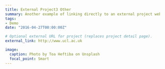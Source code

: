 ```yaml
---
title: External Project3 Other
summary: Another example of linking directly to an external project website using `external_link`.
tags:
- Demo
date: "2016-04-27T00:00:00Z"

# Optional external URL for project (replaces project detail page).
external_link: http://www.ucl.ac.uk

image:
  caption: Photo by Toa Heftiba on Unsplash
  focal_point: Smart
---
```

